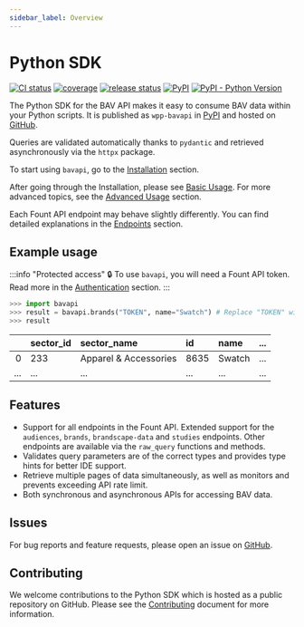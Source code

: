 ```yaml
---
sidebar_label: Overview
---
```


# Python SDK

[![CI status](https://github.com/wppbav/bavapi-sdk-python/actions/workflows/ci.yml/badge.svg)](https://github.com/wppbav/bavapi-sdk-python/actions/workflows/ci.yml)
[![coverage](https://img.shields.io/endpoint?url=https://gist.githubusercontent.com/nachomaiz/32196acdc05431cd2bc7a8c73a587a8d/raw/covbadge.json)](https://github.com/wppbav/bavapi-sdk-python/actions/workflows/ci.yml)
[![release status](https://github.com/wppbav/bavapi-sdk-python/actions/workflows/release.yml/badge.svg)](https://github.com/wppbav/bavapi-sdk-python/actions/workflows/release.yml)
[![PyPI](https://img.shields.io/pypi/v/wpp-bavapi)](https://pypi.org/project/wpp-bavapi/)
[![PyPI - Python Version](https://img.shields.io/pypi/pyversions/wpp-bavapi)
](https://pypi.org/project/wpp-bavapi/)

The Python SDK for the BAV API makes it easy to consume BAV data within your Python scripts. It is published
as `wpp-bavapi` in [PyPI](https://pypi.org/project/wpp-bavapi/) and hosted
on [GitHub](https://github.com/wppbav/bavapi-sdk-python/).

Queries are validated automatically thanks to `pydantic` and retrieved asynchronously via the `httpx` package.

To start using `bavapi`, go to the [Installation](installation.md) section.

After going through the Installation, please see [Basic Usage](basic-usage.md). For more advanced topics,
see the [Advanced Usage](advanced-usage.md) section.

Each Fount API endpoint may behave slightly differently. You can find detailed explanations in
the [Endpoints](python/endpoints/) section.

## Example usage

:::info "Protected access"
:lock: To use `bavapi`, you will need a Fount API token. Read more in the [Authentication](./authentication) section.
:::

```py
>>> import bavapi
>>> result = bavapi.brands("TOKEN", name="Swatch") # Replace "TOKEN" with your token.
>>> result
```

|     | sector_id | sector_name           | id   | name   | ... |
| --: | :-------- | :-------------------- | :--- | :----- | :-- |
|   0 | 233       | Apparel & Accessories | 8635 | Swatch | ... |
| ... | ...       | ...                   | ...  | ...    | ... |


## Features

- Support for all endpoints in the Fount API. Extended support for the `audiences`, `brands`, `brandscape-data`
  and `studies` endpoints. Other endpoints are available via the `raw_query` functions and methods.
- Validates query parameters are of the correct types and provides type hints for better IDE support.
- Retrieve multiple pages of data simultaneously, as well as monitors and prevents exceeding API rate limit.
- Both synchronous and asynchronous APIs for accessing BAV data.

## Issues

For bug reports and feature requests, please open an issue
on [GitHub](https://github.com/wppbav/bavapi-sdk-python/issues/).

## Contributing

We welcome contributions to the Python SDK which is hosted as a public repository on GitHub. Please see the [Contributing](https://github.com/wppbav/bavapi-sdk-python/blob/main/CONTRIBUTING.md) document for more information.
